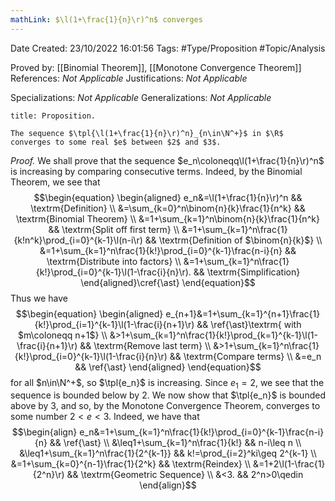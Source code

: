 ```yaml
---
mathLink: $\l(1+\frac{1}{n}\r)^n$ converges
---
```


<div class="topSpace"></div>

Date Created: 23/10/2022 16:01:56
Tags: #Type/Proposition #Topic/Analysis

Proved by: [[Binomial Theorem]], [[Monotone Convergence Theorem]]
References: <i>Not Applicable</i>
Justifications: <i>Not Applicable</i>

Specializations: <i>Not Applicable</i>
Generalizations: <i>Not Applicable</i>

``` ad-Proposition
title: Proposition.

The sequence $\tpl{\l(1+\frac{1}{n}\r)^n}_{n\in\N^+}$ in $\R$ converges to some real $e$ between $2$ and $3$.

```

<i>Proof.</i> We shall prove that the sequence $e_n\coloneqq\l(1+\frac{1}{n}\r)^n$ is increasing by comparing consecutive terms. Indeed, by the Binomial Theorem, we see that
$$\begin{equation}
    \begin{aligned}
        e_n&=\l(1+\frac{1}{n}\r)^n && \textrm{Definition} \\
        &=\sum_{k=0}^n\binom{n}{k}\frac{1}{n^k} && \textrm{Binomial Theorem} \\
        &=1+\sum_{k=1}^n\binom{n}{k}\frac{1}{n^k} && \textrm{Split off first term} \\
        &=1+\sum_{k=1}^n\frac{1}{k!n^k}\prod_{i=0}^{k-1}\l(n-i\r) && \textrm{Definition of $\binom{n}{k}$} \\
        &=1+\sum_{k=1}^n\frac{1}{k!}\prod_{i=0}^{k-1}\frac{n-i}{n} && \textrm{Distribute into factors} \\
        &=1+\sum_{k=1}^n\frac{1}{k!}\prod_{i=0}^{k-1}\l(1-\frac{i}{n}\r). && \textrm{Simplification}
    \end{aligned}\cref{\ast}
\end{equation}$$
Thus we have
$$\begin{equation}
    \begin{aligned}
        e_{n+1}&=1+\sum_{k=1}^{n+1}\frac{1}{k!}\prod_{i=1}^{k-1}\l(1-\frac{i}{n+1}\r) && \ref{\ast}\textrm{ with $m\coloneqq n+1$} \\
        &>1+\sum_{k=1}^n\frac{1}{k!}\prod_{k=1}^{k-1}\l(1-\frac{i}{n+1}\r) && \textrm{Remove last term} \\
        &>1+\sum_{k=1}^n\frac{1}{k!}\prod_{i=0}^{k-1}\l(1-\frac{i}{n}\r) && \textrm{Compare terms} \\
        &=e_n && \ref{\ast}
    \end{aligned}
\end{equation}$$
for all $n\in\N^+$, so $\tpl{e_n}$ is increasing. Since $e_1=2$, we see that the sequence is bounded below by $2$. We now show that $\tpl{e_n}$ is bounded above by $3$, and so, by the Monotone Convergence Theorem, converges to some number $2<e<3$. Indeed, we have that
$$\begin{align}
    e_n&=1+\sum_{k=1}^n\frac{1}{k!}\prod_{i=0}^{k-1}\frac{n-i}{n} && \ref{\ast} \\
    &\leq1+\sum_{k=1}^n\frac{1}{k!} && n-i\leq n \\
    &\leq1+\sum_{k=1}^n\frac{1}{2^{k-1}} && k!=\prod_{i=2}^ki\geq 2^{k-1} \\
    &=1+\sum_{k=0}^{n-1}\frac{1}{2^k} && \textrm{Reindex} \\
    &=1+2\l(1-\frac{1}{2^n}\r) && \textrm{Geometric Sequence} \\
    &<3. && 2^n>0\qedin
\end{align}$$
